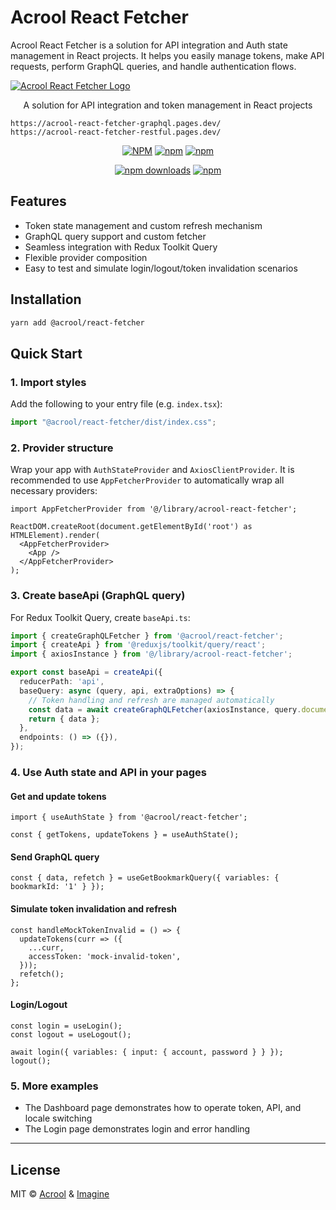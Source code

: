# Acrool React Fetcher

Acrool React Fetcher is a solution for API integration and Auth state management in React projects. It helps you easily manage tokens, make API requests, perform GraphQL queries, and handle authentication flows.

<a href="https://acrool-react-fetcher.pages.dev/" title="Acrool React Fetcher - This is a block function for React development loading block">
    <img src="https://raw.githubusercontent.com/acrool/acrool-react-fetcher/main/example/graphQL/public/og.webp" alt="Acrool React Fetcher Logo"/>
</a>

<p align="center">
    A solution for API integration and token management in React projects

    https://acrool-react-fetcher-graphql.pages.dev/
    https://acrool-react-fetcher-restful.pages.dev/

</p>

<div align="center">

[![NPM](https://img.shields.io/npm/v/@acrool/react-fetcher.svg?style=for-the-badge)](https://www.npmjs.com/package/@acrool/react-fetcher)
[![npm](https://img.shields.io/bundlejs/size/@acrool/react-fetcher?style=for-the-badge)](https://github.com/acrool/@acrool/react-fetcher/blob/main/LICENSE)
[![npm](https://img.shields.io/npm/l/@acrool/react-fetcher?style=for-the-badge)](https://github.com/acrool/react-fetcher/blob/main/LICENSE)

[![npm downloads](https://img.shields.io/npm/dm/@acrool/react-fetcher.svg?style=for-the-badge)](https://www.npmjs.com/package/@acrool/react-fetcher)
[![npm](https://img.shields.io/npm/dt/@acrool/react-fetcher.svg?style=for-the-badge)](https://www.npmjs.com/package/@acrool/react-fetcher)

</div>


## Features

- Token state management and custom refresh mechanism
- GraphQL query support and custom fetcher
- Seamless integration with Redux Toolkit Query
- Flexible provider composition
- Easy to test and simulate login/logout/token invalidation scenarios

## Installation

```bash
yarn add @acrool/react-fetcher
```

## Quick Start

### 1. Import styles

Add the following to your entry file (e.g. `index.tsx`):

```ts
import "@acrool/react-fetcher/dist/index.css";
```

### 2. Provider structure

Wrap your app with `AuthStateProvider` and `AxiosClientProvider`. It is recommended to use `AppFetcherProvider` to automatically wrap all necessary providers:

```tsx
import AppFetcherProvider from '@/library/acrool-react-fetcher';

ReactDOM.createRoot(document.getElementById('root') as HTMLElement).render(
  <AppFetcherProvider>
    <App />
  </AppFetcherProvider>
);
```

### 3. Create baseApi (GraphQL query)

For Redux Toolkit Query, create `baseApi.ts`:

```ts
import { createGraphQLFetcher } from '@acrool/react-fetcher';
import { createApi } from '@reduxjs/toolkit/query/react';
import { axiosInstance } from '@/library/acrool-react-fetcher';

export const baseApi = createApi({
  reducerPath: 'api',
  baseQuery: async (query, api, extraOptions) => {
    // Token handling and refresh are managed automatically
    const data = await createGraphQLFetcher(axiosInstance, query.document)(query.args);
    return { data };
  },
  endpoints: () => ({}),
});
```

### 4. Use Auth state and API in your pages

#### Get and update tokens

```tsx
import { useAuthState } from '@acrool/react-fetcher';

const { getTokens, updateTokens } = useAuthState();
```

#### Send GraphQL query

```tsx
const { data, refetch } = useGetBookmarkQuery({ variables: { bookmarkId: '1' } });
```

#### Simulate token invalidation and refresh

```tsx
const handleMockTokenInvalid = () => {
  updateTokens(curr => ({
    ...curr,
    accessToken: 'mock-invalid-token',
  }));
  refetch();
};
```

#### Login/Logout

```tsx
const login = useLogin();
const logout = useLogout();

await login({ variables: { input: { account, password } } });
logout();
```

### 5. More examples

- The Dashboard page demonstrates how to operate token, API, and locale switching
- The Login page demonstrates login and error handling

---

## License

MIT © [Acrool](https://github.com/acrool) & [Imagine](https://github.com/imagine10255)
